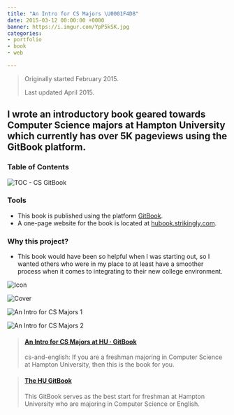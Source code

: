 ```yaml
---
title: "An Intro for CS Majors \U0001F4D8"
date: 2015-03-12 00:00:00 +0000
banner: https://i.imgur.com/YpP5kSK.jpg
categories:
- portfolio
- book
- web

---
```

> Originally started February 2015.
>
> Last updated April 2015.

## I wrote an introductory book geared towards Computer Science majors at Hampton University which currently has over 5K pageviews using the GitBook platform.

### **Table of Contents**

![TOC - CS GitBook](https://fvcproductions.files.wordpress.com/2015/03/screenshot-2015-04-18-10-54-50.png)

### Tools

* This book is published using the platform [GitBook](//bit.ly/hu-book).
* A one-page website for the book is located at [hubook.strikingly.com](//hubook.strikingly.com/).

### Why this project?

* This book would have been so helpful when I was starting out, so I wanted others who were in my place to at least have a smoother process when it comes to integrating to their new college environment.

![Icon](https://i.imgur.com/kENWuAq.jpg)

![Cover](https://i.imgur.com/YpP5kSK.jpg)

![An Intro for CS Majors 1](https://i.imgur.com/pWbtFiF.jpg)

![An Intro for CS Majors 2](https://i.imgur.com/gqOgpkk.jpg)

<blockquote class="embedly-card"><h4><a href="https://bit.ly/hu-book">An Intro for CS Majors at HU · GitBook</a></h4><p>cs-and-english: If you are a freshman majoring in Computer Science at Hampton University, then this is the book for you.</p></blockquote>
<script async src="//cdn.embedly.com/widgets/platform.js" charset="UTF-8"></script>

<blockquote class="embedly-card"><h4><a href="https://hubook.strikingly.com/">The HU GitBook</a></h4><p>This GitBook serves as the best start for freshman at Hampton University who are majoring in Computer Science or English.</p></blockquote>
<script async src="//cdn.embedly.com/widgets/platform.js" charset="UTF-8"></script>
